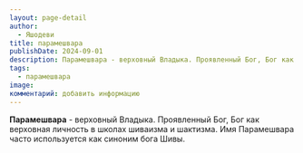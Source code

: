 ```yaml
---
layout: page-detail
author:
  - Яшодеви
title: парамешвара
publishDate: 2024-09-01
description: Парамешвара - верховный Владыка. Проявленный Бог, Бог как верховная личность в школах шиваизма и шактизма. Имя Парамешвара часто используется как синоним бога Шивы.
tags:
  - парамешвара
image: 
комментарий: добавить информацию
---
```

**Парамешвара** - верховный Владыка. Проявленный Бог, Бог как верховная личность в школах шиваизма и шактизма. Имя Парамешвара часто используется как синоним бога Шивы.

